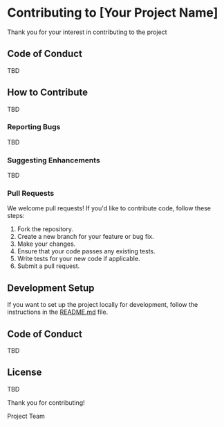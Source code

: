 # Contributing to [Your Project Name]

Thank you for your interest in contributing to the project

## Code of Conduct

TBD

## How to Contribute

TBD

### Reporting Bugs

TBD

### Suggesting Enhancements

TBD

### Pull Requests

We welcome pull requests! If you'd like to contribute code, follow these steps:

1. Fork the repository.
2. Create a new branch for your feature or bug fix.
3. Make your changes.
4. Ensure that your code passes any existing tests.
5. Write tests for your new code if applicable.
6. Submit a pull request.

## Development Setup

If you want to set up the project locally for development, follow the instructions in the [README.md](README.md) file.

## Code of Conduct

TBD

## License

TBD

Thank you for contributing!

Project Team

